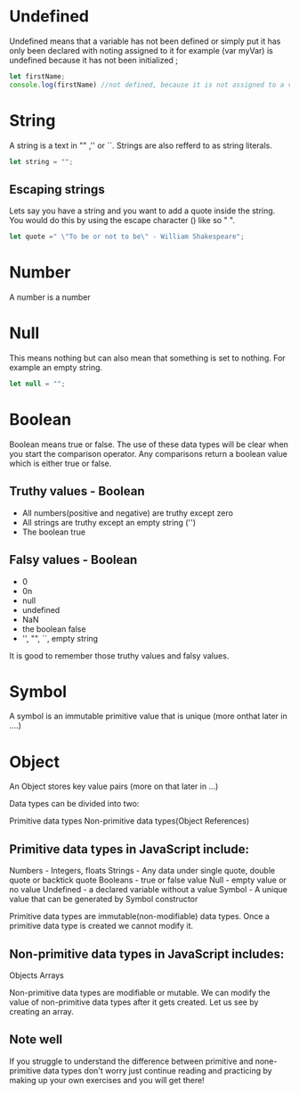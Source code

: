 # Undefined

Undefined means that  a variable has not been defined or simply put it has only been declared with noting assigned to it for example (var myVar) is undefined  because it has not been initialized ;

```js
let firstName;
console.log(firstName) //not defined, because it is not assigned to a value yet
```


# String 

A string is a text  in "" ,'' or ``.
Strings are also refferd to as string literals.

```js
let string = "";

```
## Escaping strings 

Lets say you have a string and you want to add a quote inside the string.
You would do this by using the escape character (\) like so \" \".
```js
let quote =" \"To be or not to be\" - William Shakespeare";
```

# Number

A number is a number 

# Null

 This means nothing but can also mean that  something is set to  nothing.
 For example an empty string.

 ```js
 let null = "";

 ```


# Boolean
Boolean means true or false. The use of these data types will be clear when you start the comparison operator. Any comparisons return a boolean value which is either true or false.


## Truthy values - Boolean

- All numbers(positive and negative) are truthy except zero
- All strings are truthy except an empty string ('')
- The boolean true

## Falsy values - Boolean

- 0
- 0n
- null
- undefined
- NaN
- the boolean false
- '', "", ``, empty string

It is good to remember those truthy values and falsy values. 


# Symbol 

A symbol is an immutable primitive value that is unique (more onthat later in ....) 

# Object

An Object stores key value pairs (more on that later in ...)


Data types can be divided into two:

Primitive data types
Non-primitive data types(Object References)


## Primitive data types in JavaScript include:

Numbers - Integers, floats
Strings - Any data under single quote, double quote or backtick quote
Booleans - true or false value
Null - empty value or no value
Undefined - a declared variable without a value
Symbol - A unique value that can be generated by Symbol constructor


 Primitive data types are immutable(non-modifiable) data types. Once a primitive data type is created we cannot modify it.


## Non-primitive data types in JavaScript includes:

Objects
Arrays

Non-primitive data types are modifiable or mutable. We can modify the value of non-primitive data types after it gets created. Let us see by creating an array. 


## Note well

If you struggle to understand the difference between primitive and none-primitive data types don't worry just continue reading and practicing by making up your own exercises and you will get there!

 
